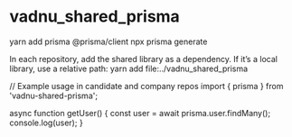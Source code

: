 # vadnu_shared_prisma


yarn add prisma @prisma/client
npx prisma generate


In each repository, add the shared library as a dependency. If it’s a local library, use a relative path:
yarn add file:../vadnu_shared_prisma


// Example usage in candidate and company repos
import { prisma } from 'vadnu-shared-prisma';

async function getUser() {
  const user = await prisma.user.findMany();
  console.log(user);
}